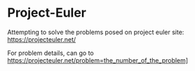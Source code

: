 Project-Euler
=============

Attempting to solve the problems posed on project euler site: https://projecteuler.net/

For problem details, can go to https://projecteuler.net/problem=the_number_of_the_problem]

